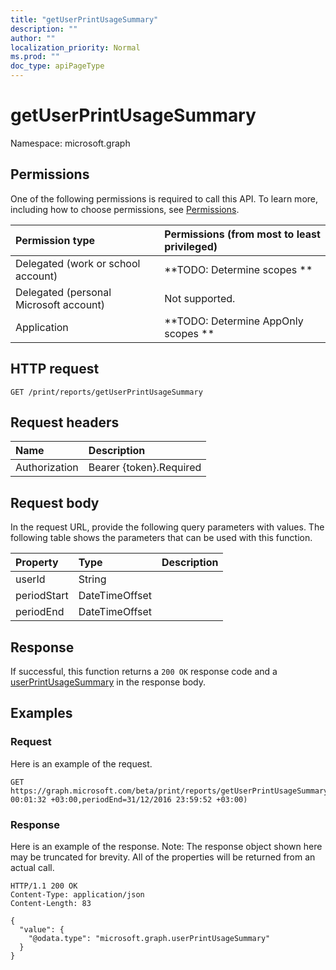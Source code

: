 ```yaml
---
title: "getUserPrintUsageSummary"
description: ""
author: ""
localization_priority: Normal
ms.prod: ""
doc_type: apiPageType
---
```


# getUserPrintUsageSummary

Namespace: microsoft.graph



## Permissions
One of the following permissions is required to call this API. To learn more, including how to choose permissions, see [Permissions](/concepts/permissions-reference.md).

|Permission type|Permissions (from most to least privileged)|
|:---|:---|
|Delegated (work or school account)|**TODO: Determine scopes **|
|Delegated (personal Microsoft account)|Not supported.|
|Application|**TODO: Determine AppOnly scopes **|

## HTTP request
<!-- {
  "blockType": "ignored"
}
-->
``` http
GET /print/reports/getUserPrintUsageSummary
```

## Request headers
|Name|Description|
|:---|:---|
|Authorization|Bearer {token}.Required|

## Request body
In the request URL, provide the following query parameters with values.
The following table shows the parameters that can be used with this function.

|Property|Type|Description|
|:---|:---|:---|
|userId|String||
|periodStart|DateTimeOffset||
|periodEnd|DateTimeOffset||



## Response
If successful, this function returns a `200 OK` response code and a [userPrintUsageSummary](../resources/userprintusagesummary.md) in the response body.

## Examples

### Request
Here is an example of the request.
<!-- {
  "blockType": "request",
  "name": "reportroot_getuserprintusagesummary"
}
-->
``` http
GET https://graph.microsoft.com/beta/print/reports/getUserPrintUsageSummary(userId='parameterValue',periodStart=01/01/2017 00:01:32 +03:00,periodEnd=31/12/2016 23:59:52 +03:00)
```

### Response
Here is an example of the response. Note: The response object shown here may be truncated for brevity. All of the properties will be returned from an actual call.
<!-- {
  "blockType": "response",
  "truncated": true,
  "@odata.type": "microsoft.graph.userprintusagesummary"
}
-->
``` http
HTTP/1.1 200 OK
Content-Type: application/json
Content-Length: 83

{
  "value": {
    "@odata.type": "microsoft.graph.userPrintUsageSummary"
  }
}
```

